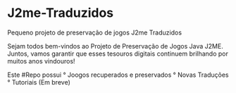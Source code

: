 # J2me-Traduzidos
Pequeno projeto de preservação de jogos J2me Traduzidos

Sejam todos bem-vindos ao Projeto de Preservação de Jogos Java J2ME. Juntos, vamos garantir que esses tesouros digitais continuem brilhando por muitos anos vindouros!

Este #Repo possui
  ° Joogos recuperados e preservados
  ° Novas Traduções
  ° Tutoriais (Em breve)
